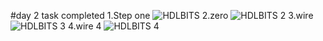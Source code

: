 #day 2 task completed
1.Step one
![HDLBITS](https://github.com/user-attachments/assets/5264e114-4a6f-4ef5-a802-6687b404ba5d)
2.zero
![HDLBITS 2](https://github.com/user-attachments/assets/7fb14fa8-2a35-41ee-9698-ef20d0f5b051)
3.wire
![HDLBITS 3](https://github.com/user-attachments/assets/71a595f5-3eb2-48ae-97fc-5608c9e8a35b)
4.wire 4
![HDLBITS 4](https://github.com/user-attachments/assets/c07e14ed-4923-47f5-9c43-313f1baeb2d2)

